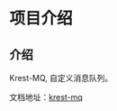 # 项目介绍

## 介绍
Krest-MQ, 自定义消息队列。

文档地址：[krest-mq](https://witerk.top/#/./docs/%E4%B8%AA%E4%BA%BA%E5%BC%80%E6%BA%90%E9%A1%B9%E7%9B%AE/docs/Krest-MQ/Krest-MQ)

